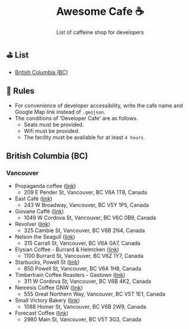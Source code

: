 <h1 align="center">Awesome Cafe ☕</h1> 
<p align="center">List of caffeine shop for developers</p>

## ⛳️ List

- [British Columbia (BC)](#british-columbia-bc)

## 🔰 Rules

- For convenience of developer accessibility, write the cafe name and Google Map link instead of `.geojson`.
- The conditions of 'Developer Cafe' are as follows.
   - Seats must be provided.
   - Wifi must be provided.
   - The facility must be available for at least `4 hours`.

## British Columbia (BC)

### Vancouver

- Propaganda coffee ([link](https://goo.gl/maps/cWtW8jaLGZwBewzq7))
   - 209 E Pender St, Vancouver, BC V6A 1T8, Canada
- East Café ([link](https://goo.gl/maps/2CVAWhyGTNXHskVk9))
   - 243 W Broadway, Vancouver, BC V5Y 1P5, Canada
- Giovane Caffè ([link](https://g.page/giovanecaffe?share))
   - 1049 W Cordova St, Vancouver, BC V6C 0B9, Canada
- Revolver ([link](https://goo.gl/maps/hfvpPADRGakoCi7n9))
   - 325 Cambie St, Vancouver, BC V6B 2N4, Canada
- Nelson the Seagull ([link](https://goo.gl/maps/7cxTLHAj1TXeH7va8))
   - 315 Carrall St, Vancouver, BC V6A 0A7, Canada
- Elysian Coffee - Burrard & Helmcken ([link](https://goo.gl/maps/THwjY4QSpQBRcdMRA))
   - 1100 Burrard St, Vancouver, BC V6Z 1Y7, Canada
- Starbucks, Powell St ([link](https://goo.gl/maps/MGz36LwHcBqEXC8g7))
   - 850 Powell St, Vancouver, BC V6A 1H8, Canada
- Timbertrain Coffee Roasters - Gastown ([link](https://g.page/TimbertrainCoffee?share))
   - 311 W Cordova St, Vancouver, BC V6B 4K2, Canada
- Nemesis Coffee GNW ([link](https://goo.gl/maps/oDGx7Q2gQMe6QPPZ9))
   - 555 Great Northern Way, Vancouver, BC V5T 1E1, Canada
- Small Victory Bakery ([link](https://goo.gl/maps/TmeFpboF1tbFdtVT6))
   - 1088 Homer St, Vancouver, BC V6B 2W9, Canada
- Forecast Coffee ([link](https://goo.gl/maps/MjL29DqpkuyJ76au5))
   - 2980 Main St, Vancouver, BC V5T 3G3, Canada
